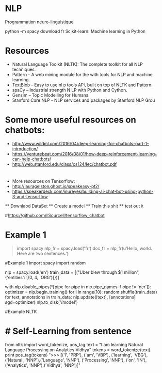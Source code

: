 # NLP
Programmation neuro-linguistique


python -m spacy download fr
Scikit-learn: Machine learning in Python

# Resources

* Natural Language Toolkit (NLTK): The complete toolkit for all NLP techniques.
* Pattern – A web mining module for the with tools for NLP and machine learning.
* TextBlob – Easy to use nl p tools API, built on top of NLTK and Pattern.
* spaCy – Industrial strength N LP with Python and Cython.
* Gensim – Topic Modelling for Humans
* Stanford Core NLP – NLP services and packages by Stanford NLP Grou

#
# Some more useful resources on chatbots:
* http://www.wildml.com/2016/04/deep-learning-for-chatbots-part-1-introduction/
* https://venturebeat.com/2016/08/01/how-deep-reinforcement-learning-can-help-chatbots/
* http://web.stanford.edu/class/cs124/lec/chatbot.pdf

#
* More resources on Tensorflow:
* http://lauragelston.ghost.io/speakeasy-pt2/
* https://speakerdeck.com/inureyes/building-ai-chat-bot-using-python-3-and-tensorflow




** Downlaod DataSet
** Create a model
** Train this shit 
** test out it

#https://github.com/llSourcell/tensorflow_chatbot

# Example 1 
>import spacy
nlp_fr = spacy.load('fr')
doc_fr = nlp_fr(u'Hello, world. Here are two sentences.')

#Example 1 
import spacy
import random

nlp = spacy.load('en')
train_data = [("Uber blew through $1 million", {'entities': [(0, 4, 'ORG')]})]

with nlp.disable_pipes(*[pipe for pipe in nlp.pipe_names if pipe != 'ner']):
    optimizer = nlp.begin_training()
    for i in range(10):
        random.shuffle(train_data)
        for text, annotations in train_data:
            nlp.update([text], [annotations] sgd=optimizer)
nlp.to_disk('/model')



#Example NLTK
# # Self-Learning from sentence
from nltk import word_tokenize, pos_tag
text = "I am learning Natural Language Processing on Analytics Vidhya"
tokens = word_tokenize(text)
print pos_tag(tokens)
">>> [('I', 'PRP'), ('am', 'VBP'), ('learning', 'VBG'), ('Natural', 'NNP'),('Language', 'NNP'),
('Processing', 'NNP'), ('on', 'IN'), ('Analytics', 'NNP'),('Vidhya', 'NNP')]"
